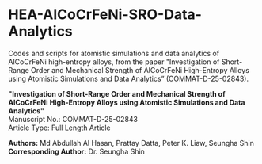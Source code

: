 # HEA-AlCoCrFeNi-SRO-Data-Analytics
Codes and scripts for atomistic simulations and data analytics of AlCoCrFeNi high-entropy alloys, from the paper "Investigation of Short-Range Order and Mechanical Strength of AlCoCrFeNi High-Entropy Alloys using Atomistic Simulations and Data Analytics” (COMMAT-D-25-02843).


**"Investigation of Short-Range Order and Mechanical Strength of AlCoCrFeNi High-Entropy Alloys using Atomistic Simulations and Data Analytics"**  
Manuscript No.: COMMAT-D-25-02843  
Article Type: Full Length Article  

**Authors:** Md Abdullah Al Hasan, Prattay Datta, Peter K. Liaw, Seungha Shin  
**Corresponding Author:** Dr. Seungha Shin
